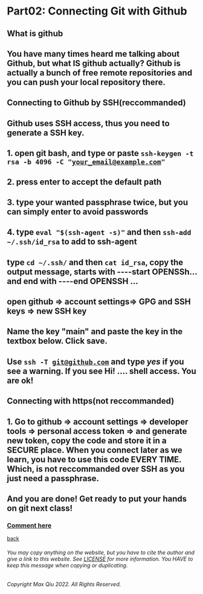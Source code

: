 # Part02: Connecting Git with Github
## **What is github**
## You have many times heard me talking about Github, but what IS github actually? Github is actually a bunch of free remote repositories and you can push your local repository there.
## **Connecting to Github by SSH(reccommanded)**
## Github uses SSH access, thus you need to generate a SSH key.
## 1. open git bash, and type or paste <code>ssh-keygen -t rsa -b 4096 -C "your_email@example.com"</code>
## 2. press enter to accept the  default path
## 3. type your wanted passphrase twice, but you can simply enter to avoid passwords
## 4. type <code>eval "$(ssh-agent -s)"</code> and then <code>ssh-add ~/.ssh/id_rsa</code> to add to ssh-agent
## type <code>cd ~/.ssh/</code> and then <code>cat id_rsa</code>, copy the output message, starts with ----start OPENSSh... and end with ----end OPENSSH ...
## open github => account settings=> GPG and SSH keys => new SSH key
## Name the key "main" and paste the key in the textbox below. Click save.
## Use <code>ssh -T git@github.com</code> and type *yes* if you see a warning. If you see Hi! .... shell access. You are ok!
## **Connecting with https(not reccommanded)**
## 1. Go to github => account settings => developer tools => personal access token => and generate new token, copy the code and store it in a SECURE place. When you connect later as we learn, you have to use this code EVERY TIME. Which, is not reccommanded over SSH as you just need a passphrase.
## And you are done! Get ready to put your hands on git next class!
### **[Comment here](https://qqiumax.github.io/comment/)**
[back](https://qqiumax.github.io/blog/)

###### You may copy anything on the website, but you have to cite the author and give a link to this website. See [LICENSE](https://qqiumax.github.io/LICENSE) for more information. You HAVE to keep this message when copying or duplicating.

###### Copyright Max Qiu 2022. All Rights Reserved.
